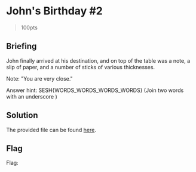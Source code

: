 # John's Birthday #2
> 100pts

## Briefing
John finally arrived at his destination, and on top of the table was a note, a slip of paper, and a number of sticks of various thicknesses.

Note: "You are very close."

Answer hint: SESH{WORDS_WORDS_WORDS_WORDS} (Join two words with an underscore )

## Solution
The provided file can be found [here](john_birthday2.png).

## Flag
Flag: ` `
